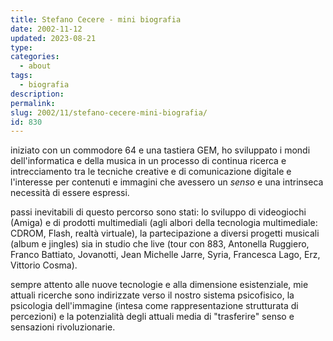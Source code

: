 ```yaml
---
title: Stefano Cecere - mini biografia
date: 2002-11-12
updated: 2023-08-21
type: 
categories:
  - about
tags:
  - biografia
description: 
permalink: 
slug: 2002/11/stefano-cecere-mini-biografia/
id: 830
---
```


iniziato con un commodore 64 e una tastiera GEM, ho sviluppato i mondi dell'informatica e della musica in un processo di continua ricerca e intrecciamento tra le tecniche creative e di comunicazione digitale e l'interesse per contenuti e immagini che avessero un _senso_ e una intrinseca necessità di essere espressi.

passi inevitabili di questo percorso sono stati: lo sviluppo di videogiochi (Amiga) e di prodotti multimediali (agli albori della tecnologia multimediale: CDROM, Flash, realtà virtuale), la partecipazione a diversi progetti musicali (album e jingles) sia in studio che live (tour con 883, Antonella Ruggiero, Franco Battiato, Jovanotti, Jean Michelle Jarre, Syria, Francesca Lago, Erz, Vittorio Cosma).

sempre attento alle nuove tecnologie e alla dimensione esistenziale, mie attuali ricerche sono indirizzate verso il nostro sistema psicofisico, la psicologia dell'immagine (intesa come rappresentazione strutturata di percezioni) e la potenzialità degli attuali media di "trasferire" senso e sensazioni rivoluzionarie.
